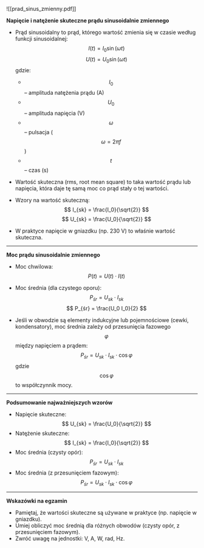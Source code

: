 
![[prad_sinus_zmienny.pdf]]

**Napięcie i natężenie skuteczne prądu sinusoidalnie zmiennego**

- Prąd sinusoidalny to prąd, którego wartość zmienia się w czasie według funkcji sinusoidalnej: $$ I(t) = I_0 \sin(\omega t) $$ $$ U(t) = U_0 \sin(\omega t) $$ gdzie:
    
    - $$ I_0 $$ – amplituda natężenia prądu (A)
    - $$ U_0 $$ – amplituda napięcia (V)
    - $$ \omega $$ – pulsacja ($$ \omega = 2\pi f $$)
    - $$ t $$ – czas (s)
- Wartość skuteczna (rms, root mean square) to taka wartość prądu lub napięcia, która daje tę samą moc co prąd stały o tej wartości.
    
- Wzory na wartość skuteczną: $$ I_{sk} = \frac{I_0}{\sqrt{2}} $$ $$ U_{sk} = \frac{U_0}{\sqrt{2}} $$
    
- W praktyce napięcie w gniazdku (np. 230 V) to właśnie wartość skuteczna.
    

---

**Moc prądu sinusoidalnie zmiennego**

- Moc chwilowa: $$ P(t) = U(t) \cdot I(t) $$
    
- Moc średnia (dla czystego oporu): $$ P_{śr} = U_{sk} \cdot I_{sk} $$ $$ P_{śr} = \frac{U_0 I_0}{2} $$
    
- Jeśli w obwodzie są elementy indukcyjne lub pojemnościowe (cewki, kondensatory), moc średnia zależy od przesunięcia fazowego $$ \varphi $$ między napięciem a prądem: $$ P_{śr} = U_{sk} \cdot I_{sk} \cdot \cos\varphi $$ gdzie $$ \cos\varphi $$ to współczynnik mocy.
    

---

**Podsumowanie najważniejszych wzorów**

- Napięcie skuteczne: $$ U_{sk} = \frac{U_0}{\sqrt{2}} $$
- Natężenie skuteczne: $$ I_{sk} = \frac{I_0}{\sqrt{2}} $$
- Moc średnia (czysty opór): $$ P_{śr} = U_{sk} \cdot I_{sk} $$
- Moc średnia (z przesunięciem fazowym): $$ P_{śr} = U_{sk} \cdot I_{sk} \cdot \cos\varphi $$

---

**Wskazówki na egzamin**

- Pamiętaj, że wartości skuteczne są używane w praktyce (np. napięcie w gniazdku).
- Umiej obliczyć moc średnią dla różnych obwodów (czysty opór, z przesunięciem fazowym).
- Zwróć uwagę na jednostki: V, A, W, rad, Hz.

